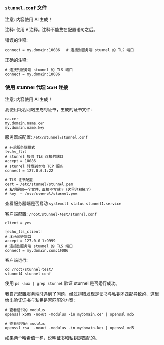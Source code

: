 ### `stunnel.conf` 文件

注意: 内容使用 AI 生成！

注释: 使用 `#` 注释。注释不能放在配置语句之后。

错误的注释:

```
connect = my.domain:10086   # 连接到服务端 stunnel 的 TLS 端口
```

正确的注释:

```
# 连接到服务端 stunnel 的 TLS 端口
connect = my.domain:10086
```

### 使用 stunnel 代理 SSH 连接

注意: 内容使用 AI 生成！

我使用域名网站生成的证书，生成的证书文件:

```
ca.cer
my.domain.name.cer
my.domain.name.key
```

服务器端配置: `/etc/stunnel/stunnel.conf`

```
# 开启服务端模式
[echo_tls]
# stunnel 接收 TLS 连接的端口
accept = 10086
# stunnel 转发到本地 TCP 服务
connect = 127.0.0.1:22

# TLS 证书配置
cert = /etc/stunnel/stunnel.pem
# 私钥是同一个文件，直接不写就行（这里注释掉了）
# key  = /etc/stunnel/stunnel.pem
```

查看服务器端是否启动 `systemctl status stunnel4.service`

客户端配置: `/root/stunnel-test/stunnel.conf`

```
client = yes

[echo_tls_client]
# 本地监听端口
accept = 127.0.0.1:9999
# 连接到服务端 stunnel 的 TLS 端口
connect = my.domain.com:10086
```

客户端运行:

```shell
cd /root/stunnel-test/
stunnel4 stunnel.conf
```

使用 `ps -aux | grep stunnel` 验证 stunnel 是否运行成功。

我自己配置服务端时遇到了问题，经过排错发现是证书与私钥不匹配导致的，这里给出验证证书与私钥是否匹配的方案:

```
# 查看证书的 modulus
openssl x509 -noout -modulus -in mydomain.cer | openssl md5

# 查看私钥的 modulus
openssl rsa  -noout -modulus -in mydomain.key | openssl md5
```

如果两个哈希值一样，说明证书和私钥是匹配的。
